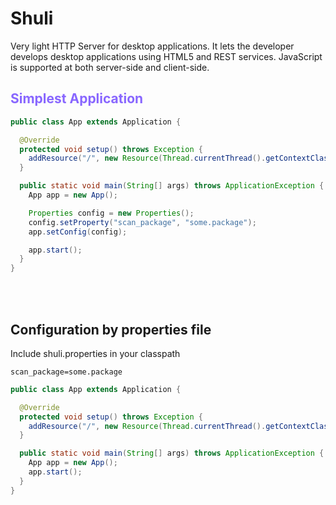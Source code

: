 Shuli
=====

Very light HTTP Server for desktop applications.
It lets the developer develops desktop applications using HTML5 and REST services. JavaScript is supported at both server-side and client-side.

<h2 style="color: #8866ff">Simplest Application</h2>

```java
public class App extends Application {

  @Override
  protected void setup() throws Exception {
    addResource("/", new Resource(Thread.currentThread().getContextClassLoader().getResource("index.html"), "text/html"));
  }

  public static void main(String[] args) throws ApplicationException {
    App app = new App();

    Properties config = new Properties();
    config.setProperty("scan_package", "some.package");
    app.setConfig(config);

    app.start();
  }
}
```
<br/><br/>
<h2>Configuration by properties file</h2>

Include shuli.properties in your classpath

```properties
scan_package=some.package
```

```java
public class App extends Application {

  @Override
  protected void setup() throws Exception {
    addResource("/", new Resource(Thread.currentThread().getContextClassLoader().getResource("index.html"), "text/html"));
  }

  public static void main(String[] args) throws ApplicationException {
    App app = new App();
    app.start();
  }
}
```
